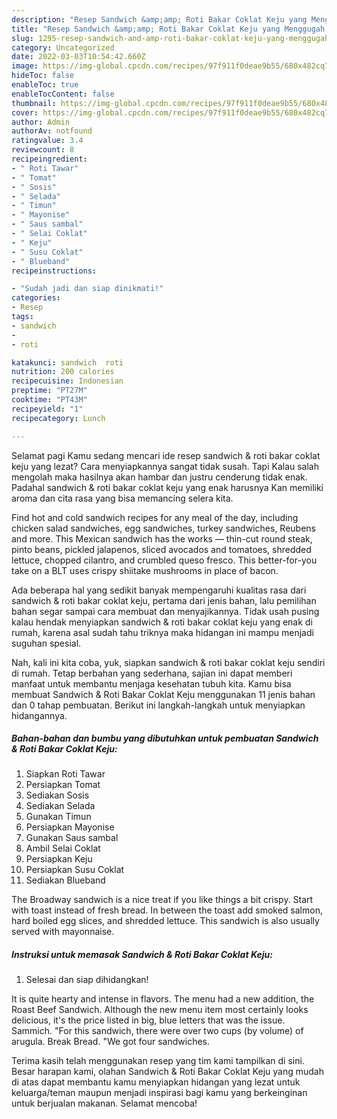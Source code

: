 ```yaml
---
description: "Resep Sandwich &amp;amp; Roti Bakar Coklat Keju yang Menggugah Selera , Lezat Sekali"
title: "Resep Sandwich &amp;amp; Roti Bakar Coklat Keju yang Menggugah Selera , Lezat Sekali"
slug: 1295-resep-sandwich-and-amp-roti-bakar-coklat-keju-yang-menggugah-selera-lezat-sekali
category: Uncategorized
date: 2022-03-03T10:54:42.660Z
image: https://img-global.cpcdn.com/recipes/97f911f0deae9b55/680x482cq70/sandwich-roti-bakar-coklat-keju-foto-resep-utama.jpg
hideToc: false
enableToc: true
enableTocContent: false
thumbnail: https://img-global.cpcdn.com/recipes/97f911f0deae9b55/680x482cq70/sandwich-roti-bakar-coklat-keju-foto-resep-utama.jpg
cover: https://img-global.cpcdn.com/recipes/97f911f0deae9b55/680x482cq70/sandwich-roti-bakar-coklat-keju-foto-resep-utama.jpg
author: Admin
authorAv: notfound
ratingvalue: 3.4
reviewcount: 8
recipeingredient:
- " Roti Tawar"
- " Tomat"
- " Sosis"
- " Selada"
- " Timun"
- " Mayonise"
- " Saus sambal"
- " Selai Coklat"
- " Keju"
- " Susu Coklat"
- " Blueband"
recipeinstructions:

- "Sudah jadi dan siap dinikmati!"
categories:
- Resep
tags:
- sandwich
- 
- roti

katakunci: sandwich  roti 
nutrition: 200 calories
recipecuisine: Indonesian
preptime: "PT27M"
cooktime: "PT43M"
recipeyield: "1"
recipecategory: Lunch

---
```



Selamat pagi Kamu sedang mencari ide resep sandwich &amp; roti bakar coklat keju yang lezat? Cara menyiapkannya sangat tidak susah. Tapi Kalau salah mengolah maka hasilnya akan hambar dan justru cenderung tidak enak. Padahal sandwich &amp; roti bakar coklat keju yang enak harusnya Kan memiliki aroma dan cita rasa yang bisa memancing selera kita.


Find hot and cold sandwich recipes for any meal of the day, including chicken salad sandwiches, egg sandwiches, turkey sandwiches, Reubens and more. This Mexican sandwich has the works — thin-cut round steak, pinto beans, pickled jalapenos, sliced avocados and tomatoes, shredded lettuce, chopped cilantro, and crumbled queso fresco. This better-for-you take on a BLT uses crispy shiitake mushrooms in place of bacon.

Ada beberapa hal yang sedikit banyak mempengaruhi kualitas rasa dari sandwich &amp; roti bakar coklat keju, pertama dari jenis bahan, lalu pemilihan bahan segar sampai cara membuat dan menyajikannya. Tidak usah pusing kalau hendak menyiapkan sandwich &amp; roti bakar coklat keju yang enak di rumah, karena asal sudah tahu triknya maka hidangan ini mampu menjadi suguhan spesial.


Nah, kali ini kita coba, yuk, siapkan sandwich &amp; roti bakar coklat keju sendiri di rumah. Tetap berbahan yang sederhana, sajian ini dapat memberi manfaat untuk membantu menjaga kesehatan tubuh kita. Kamu bisa membuat Sandwich &amp; Roti Bakar Coklat Keju menggunakan 11 jenis bahan dan 0 tahap pembuatan. Berikut ini langkah-langkah untuk menyiapkan hidangannya.

<!--inarticleads1-->

##### Bahan-bahan dan bumbu yang dibutuhkan untuk pembuatan Sandwich &amp; Roti Bakar Coklat Keju:

1. Siapkan  Roti Tawar
1. Persiapkan  Tomat
1. Sediakan  Sosis
1. Sediakan  Selada
1. Gunakan  Timun
1. Persiapkan  Mayonise
1. Gunakan  Saus sambal
1. Ambil  Selai Coklat
1. Persiapkan  Keju
1. Persiapkan  Susu Coklat
1. Sediakan  Blueband


The Broadway sandwich is a nice treat if you like things a bit crispy. Start with toast instead of fresh bread. In between the toast add smoked salmon, hard boiled egg slices, and shredded lettuce. This sandwich is also usually served with mayonnaise. 

<!--inarticleads2-->

##### Instruksi untuk memasak Sandwich &amp; Roti Bakar Coklat Keju:


1. Selesai dan siap dihidangkan!

It is quite hearty and intense in flavors. The menu had a new addition, the Roast Beef Sandwich. Although the new menu item most certainly looks delicious, it&#39;s the price listed in big, blue letters that was the issue. Sammich. &#34;For this sandwich, there were over two cups (by volume) of arugula. Break Bread. &#34;We got four sandwiches. 

Terima kasih telah menggunakan resep yang tim kami tampilkan di sini. Besar harapan kami, olahan Sandwich &amp; Roti Bakar Coklat Keju yang mudah di atas dapat membantu kamu menyiapkan hidangan yang lezat untuk keluarga/teman maupun menjadi inspirasi bagi kamu yang berkeinginan untuk berjualan makanan. Selamat mencoba!
